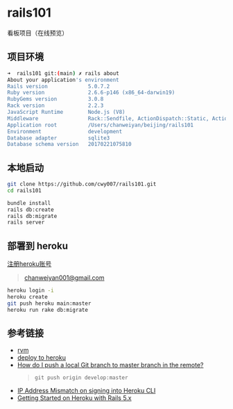 # rails101

看板项目（在线预览）

## 项目环境

```bash
➜  rails101 git:(main) ✗ rails about
About your application's environment
Rails version             5.0.7.2
Ruby version              2.6.6-p146 (x86_64-darwin19)
RubyGems version          3.0.8
Rack version              2.2.3
JavaScript Runtime        Node.js (V8)
Middleware                Rack::Sendfile, ActionDispatch::Static, ActionDispatch::Executor, ActiveSupport::Cache::Strategy::LocalCache::Middleware, Rack::Runtime, Rack::MethodOverride, ActionDispatch::RequestId, Sprockets::Rails::QuietAssets, Rails::Rack::Logger, ActionDispatch::ShowExceptions, WebConsole::Middleware, ActionDispatch::DebugExceptions, ActionDispatch::RemoteIp, ActionDispatch::Reloader, ActionDispatch::Callbacks, ActiveRecord::Migration::CheckPending, ActionDispatch::Cookies, ActionDispatch::Session::CookieStore, ActionDispatch::Flash, Rack::Head, Rack::ConditionalGet, Rack::ETag, Warden::Manager
Application root          /Users/chanweiyan/beijing/rails101
Environment               development
Database adapter          sqlite3
Database schema version   20170221075810
```

## 本地启动

```bash
git clone https://github.com/cwy007/rails101.git
cd rails101

bundle install
rails db:create
rails db:migrate
rails server
```

## 部署到 heroku

[注册heroku账号](https://signup.heroku.com/)

>chanweiyan001@gmail.com

```bash
heroku login -i
heroku create
git push heroku main:master
heroku run rake db:migrate
```

## 参考链接

* [rvm](https://ruby-china.org/wiki/rvm-guide)
* [deploy to heroku](https://courses.growthschool.com/courses/rails-101/lectures/1639213)
* [How do I push a local Git branch to master branch in the remote?](https://stackoverflow.com/questions/5423517/how-do-i-push-a-local-git-branch-to-master-branch-in-the-remote)
  >`git push origin develop:master`
* [IP Address Mismatch on signing into Heroku CLI](https://stackoverflow.com/questions/63363085/ip-address-mismatch-on-signing-into-heroku-cli)
* [Getting Started on Heroku with Rails 5.x](https://devcenter.heroku.com/articles/getting-started-with-rails5)
